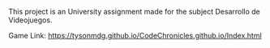 This project is an University assignment made for the subject Desarrollo de Videojuegos.

Game Link: https://tysonmdg.github.io/CodeChronicles.github.io/Index.html
